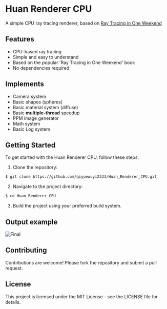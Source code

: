 # Huan Renderer CPU

A simple CPU ray tracing renderer, based on [Ray Tracing in One Weekend](https://raytracing.github.io/)

## Features

- CPU-based ray tracing
- Simple and easy to understand
- Based on the popular 'Ray Tracing in One Weekend' book
- No dependencies required

## Implements

- Camera system
- Basic shapes (spheres)
- Basic material system (diffuse)
- Basic **multiple-thread** speedup
- PPM image generator
- Math system
- Basic Log system

## Getting Started

To get started with the Huan Renderer CPU, follow these steps:

1. Clone the repository:

```sh
$ git clone https://github.com/qiyuewuyi2333/Huan_Renderer_CPU.git
```

2. Navigate to the project directory:

```sh
$ cd Huan_Renderer_CPU
```

3. Build the project using your preferred build system.

## Output example

![Final](./Final_scene.ppm)

## Contributing

Contributions are welcome! Please fork the repository and submit a pull request.

## License

This project is licensed under the MIT License - see the LICENSE file for details.
